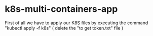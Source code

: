 # k8s-multi-containers-app
First of all we have to apply our K8S files by executing the command "kubectl apply -f k8s" ( delete the "to get token.txt" file )
